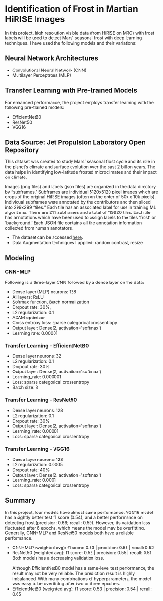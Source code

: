 # Identification of Frost in Martian HiRISE Images

In this project, high resolution visible data (from HiRISE on MRO) with frost labels will be used to detect Mars' seasonal frost with deep learning techniques. I have used the following models and their variations:

## Neural Network Architectures

* Convolutional Neural Network (CNN)
* Multilayer Perceptrons (MLP)

## Transfer Learning with Pre-trained Models

For enhanced performance, the project employs transfer learning with the following pre-trained models:

* EfficientNetB0
* ResNet50
* VGG16


## Data Source: Jet Propulsion Laboratory Open Repository
This dataset was created to study Mars’ seasonal frost cycle and its role in the planet’s climate and surface evolution over the past 2 billion years. The data helps in identifying low-latitude frosted microclimates and their impact on climate.

Images (png files) and labels (json files) are organized in the data directory by “subframes.” Subframes are individual 5120x5120 pixel images which are crops of the original HiRISE images (often on the order of 50k x 10k pixels).
Individual subframes were annotated by the contributors and then sliced into 299x299 “tiles.” Each tile has an associated label for use in training ML algorithms.
There are 214 subframes and a total of 119920 tiles. Each tile has annotations which have been used to assign labels to the tiles ‘frost’ or ‘background.’ 
Each JSON file contains all the annotation information collected from human annotators.

* The dataset can be accessed [here](https://dataverse.jpl.nasa.gov/dataset.xhtml?persistentId=doi:10.48577/jpl.QJ9PYA).
* Data Augmentation techniques I applied: random contrast, resize

## Modeling
### CNN+MLP
Following is a three-layer CNN followed by a dense layer on the data:
* Dense layer (MLP) neurons: 128
* All layers: ReLU
* Softmax function, Batch normalization
* Dropout rate: 30%,
* L2 regularization: 0.1
* ADAM optimizer
* Cross entropy loss: sparse categorical crossentropy
* Output layer: Dense(2, activation='softmax')
* Learning rate: 0.00001

### Transfer Learning - EfficientNetB0
* Dense layer neurons: 32
* L2 regularization: 0.1
* Dropout rate: 30%
* Output layer: Dense(2, activation='softmax')
* Learning_rate: 0.000001
* Loss: sparse categorical crossentropy
* Batch size: 8

### Transfer Learning - ResNet50
* Dense layer neurons: 128
* L2 regularization: 0.1
* Dropout rate: 30%
* Output layer: Dense(2, activation='softmax')
* Learning_rate: 0.00001
* Loss: sparse categorical crossentropy

### Transfer Learning - VGG16
* Dense layer neurons: 128
* L2 regularization: 0.0005
* Dropout rate: 40%
* Output layer: Dense(2, activation='softmax')
* Learning_rate: 0.0001
* Loss: sparse categorical crossentropy

## Summary
In this project, four models have almost same performance. VGG16 model has a sightly better test f1 score (0.54), and a better performance on detecting frost (precision: 0.66; recall: 0.59). However, its validation loss fluctuated after 6 epochs, which means the model may be overfitting. Generally, CNN+MLP and ResNet50 models both have a reliable performance. <br>
* CNN+MLP (weighted avg): f1 score: 0.53 | precision: 0.55 | recall: 0.52
* ResNet50 (weighted avg): f1 score: 0.52 | precision: 0.55 | recall: 0.51<br>
Both models has a decreasing validation loss. <br><br>
Although EfficientNetB0 model has a same-level test performance, the result may not be very reliable. The prediction result is highly imbalanced. With many combinations of hyperparameters, the model was easy to be overfitting after two or three epoches.
* EfficientNetB0 (weighted avg): f1 score: 0.53 | precision: 0.54 | recall: 0.65










